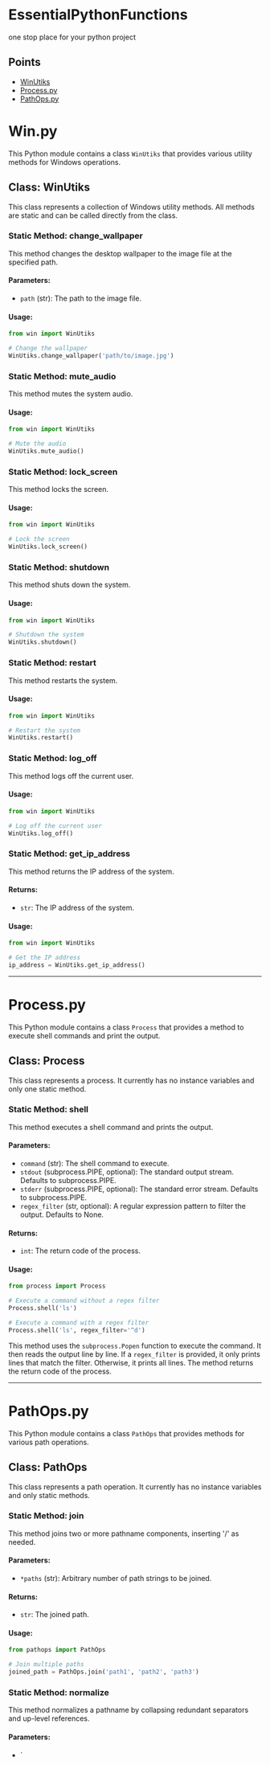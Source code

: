 # EssentialPythonFunctions
one stop place for your python project


## Points
- [WinUtiks](#winpy)
- [Process.py](#processpy)
- [PathOps.py](#pathopspy)


# Win.py

This Python module contains a class `WinUtiks` that provides various utility methods for Windows operations.

## Class: WinUtiks

This class represents a collection of Windows utility methods. All methods are static and can be called directly from the class.

### Static Method: change_wallpaper

This method changes the desktop wallpaper to the image file at the specified path.

#### Parameters:

- `path` (str): The path to the image file.

#### Usage:

```python
from win import WinUtiks

# Change the wallpaper
WinUtiks.change_wallpaper('path/to/image.jpg')
```

### Static Method: mute_audio

This method mutes the system audio.

#### Usage:

```python
from win import WinUtiks

# Mute the audio
WinUtiks.mute_audio()
```

### Static Method: lock_screen

This method locks the screen.

#### Usage:

```python
from win import WinUtiks

# Lock the screen
WinUtiks.lock_screen()
```

### Static Method: shutdown

This method shuts down the system.

#### Usage:

```python
from win import WinUtiks

# Shutdown the system
WinUtiks.shutdown()
```

### Static Method: restart

This method restarts the system.

#### Usage:

```python
from win import WinUtiks

# Restart the system
WinUtiks.restart()
```

### Static Method: log_off

This method logs off the current user.

#### Usage:

```python
from win import WinUtiks

# Log off the current user
WinUtiks.log_off()
```

### Static Method: get_ip_address

This method returns the IP address of the system.

#### Returns:

- `str`: The IP address of the system.

#### Usage:

```python
from win import WinUtiks

# Get the IP address
ip_address = WinUtiks.get_ip_address()
```
<hr>

# Process.py

This Python module contains a class `Process` that provides a method to execute shell commands and print the output.

## Class: Process

This class represents a process. It currently has no instance variables and only one static method.

### Static Method: shell

This method executes a shell command and prints the output.

#### Parameters:

- `command` (str): The shell command to execute.
- `stdout` (subprocess.PIPE, optional): The standard output stream. Defaults to subprocess.PIPE.
- `stderr` (subprocess.PIPE, optional): The standard error stream. Defaults to subprocess.PIPE.
- `regex_filter` (str, optional): A regular expression pattern to filter the output. Defaults to None.

#### Returns:

- `int`: The return code of the process.

#### Usage:

```python
from process import Process

# Execute a command without a regex filter
Process.shell('ls')

# Execute a command with a regex filter
Process.shell('ls', regex_filter='^d')
```

This method uses the `subprocess.Popen` function to execute the command. It then reads the output line by line. If a `regex_filter` is provided, it only prints lines that match the filter. Otherwise, it prints all lines. The method returns the return code of the process.

<hr>

# PathOps.py

This Python module contains a class `PathOps` that provides methods for various path operations.

## Class: PathOps

This class represents a path operation. It currently has no instance variables and only static methods.

### Static Method: join

This method joins two or more pathname components, inserting '/' as needed.

#### Parameters:

- `*paths` (str): Arbitrary number of path strings to be joined.

#### Returns:

- `str`: The joined path.

#### Usage:

```python
from pathops import PathOps

# Join multiple paths
joined_path = PathOps.join('path1', 'path2', 'path3')
```

### Static Method: normalize

This method normalizes a pathname by collapsing redundant separators and up-level references.

#### Parameters:

- `